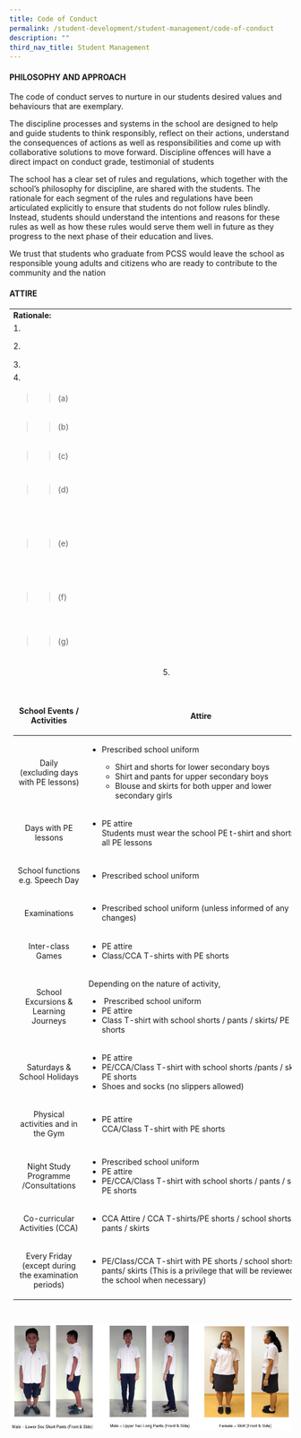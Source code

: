```yaml
---
title: Code of Conduct
permalink: /student-development/student-management/code-of-conduct
description: ""
third_nav_title: Student Management
---
```

<h4><strong>PHILOSOPHY AND APPROACH</strong></h4>
<p>The code of conduct serves to nurture in our students desired values and behaviours that are exemplary.</p>
<p>The discipline processes and systems in the school are designed to help and guide students to think responsibly, reflect on their actions, understand the consequences of actions as well as responsibilities and come up with collaborative solutions to move forward. Discipline offences will have a direct impact on conduct grade, testimonial of students</p>
<p>The school has a clear set of rules and regulations, which together with the school&rsquo;s philosophy for discipline, are shared with the students. The rationale for each segment of the rules and regulations have been articulated explicitly to ensure that students do not follow rules blindly. Instead, students should understand the intentions and reasons for these rules as well as how these rules would serve them well in future as they progress to the next phase of their education and lives.</p>
<p>We trust that students who graduate from PCSS would leave the school as responsible young adults and citizens who are ready to contribute to the community and the nation</p>
<h4><strong>ATTIRE</strong></h4>
<div>
<table style="height: 1797px;">
<tbody>
<tr style="height: 18px;">
<td style="width: 660px; height: 18px;"><strong>Rationale:</strong></td>
<td style="width: 784.781px; height: 18px;"><strong>T</strong><strong>o&nbsp;present&nbsp;oneself&nbsp;well&nbsp;and&nbsp;uphold&nbsp;the&nbsp;good&nbsp;name&nbsp;of&nbsp;the&nbsp;school&nbsp;with</strong><strong>pride&nbsp;both&nbsp;in&nbsp;and&nbsp;out&nbsp;of&nbsp;school</strong></td>
</tr>
<tr style="height: 18px;">
<td style="width: 660px; height: 18px;">1.&nbsp;</td>
<td style="width: 784.781px; height: 18px;">Students&nbsp;are&nbsp;to&nbsp;wear&nbsp;the&nbsp;prescribed&nbsp;school&nbsp;uniform.&nbsp;Modification&nbsp;to&nbsp;the&nbsp;uniform&nbsp;is strictly not&nbsp;allowed</td>
</tr>
<tr style="height: 36px;">
<td style="width: 660px; height: 36px;">2.</td>
<td style="width: 784.781px; height: 36px;">All&nbsp;students&nbsp;are&nbsp;to&nbsp;ensure&nbsp;that&nbsp;they&nbsp;are&nbsp;properly&nbsp;attired&nbsp;at&nbsp;all&nbsp;times&nbsp;including&nbsp;during the&nbsp;school&nbsp;holidays&nbsp;and&nbsp;outside&nbsp;of&nbsp;school.</td>
</tr>
<tr style="height: 18px;">
<td style="width: 660px; height: 18px;">3.</td>
<td style="width: 784.781px; height: 18px;">No external attire is allowed in school at all times.&nbsp;</td>
</tr>
<tr style="height: 18px;">
<td style="width: 660px; height: 18px;">4.</td>
<td style="width: 784.781px; height: 18px;">All&nbsp;students&nbsp;are&nbsp;to&nbsp;ensure&nbsp;the&nbsp;following&nbsp;with&nbsp;regard&nbsp;to&nbsp;the&nbsp;school&nbsp;uniform:</td>
</tr>
<tr style="height: 46px;">
<td style="width: 660px; height: 46px;">
<blockquote>
<blockquote>(a)</blockquote>
</blockquote>
</td>
<td style="width: 784.781px; height: 46px;">
<blockquote>Shirts&nbsp;and blouses must be properly buttoned up, worn neatly and smartly at all times.</blockquote>
</td>
</tr>
<tr style="height: 46px;">
<td style="width: 660px; height: 46px;">
<blockquote>
<blockquote>(b)</blockquote>
</blockquote>
</td>
<td style="width: 784.781px; height: 46px;">
<blockquote>The length of the school skirt should not be 3cm higher than the knees.</blockquote>
</td>
</tr>
<tr style="height: 46px;">
<td style="width: 660px; height: 46px;">
<blockquote>
<blockquote>(c)</blockquote>
</blockquote>
</td>
<td style="width: 784.781px; height: 46px;">
<blockquote>The&nbsp;school&nbsp;pants/shorts/shirt/skirt&nbsp;is&nbsp;of&nbsp;the&nbsp;correct&nbsp;size&nbsp;and&nbsp;not&nbsp;oversized,&nbsp;too tight or too&nbsp;short.</blockquote>
</td>
</tr>
<tr style="height: 64px;">
<td style="width: 660px; height: 64px;">
<blockquote>
<blockquote>(d)</blockquote>
</blockquote>
</td>
<td style="width: 784.781px; height: 64px;">
<blockquote>White/black or dark coloured school based t-shirts can be worn underneath the school shirt. No bright or fluorescent coloured t-shirts e.g. bright pink, neon green or orange etc.</blockquote>
</td>
</tr>
<tr style="height: 118px;">
<td style="width: 660px; height: 118px;">
<blockquote>
<blockquote>(e)</blockquote>
</blockquote>
</td>
<td style="width: 784.781px; height: 118px;">
<blockquote>Only canvas&nbsp;shoes&nbsp;or sports&nbsp;shoes&nbsp;are&nbsp;allowed.&nbsp;Canvas&nbsp;shoes&nbsp;must&nbsp;be&nbsp;predominately&nbsp;in&nbsp;the following colours: Black, Blue, White and Grey.&nbsp;Sports shoes can be of any colour but avoid bright and flashy colours.&nbsp;Brightly coloured shoes are strictly not allowed. The shoes should either be with laces or straps. Slip-on and high-cut shoes are not allowed. Shoes with lights, wheels or wedges are also not allowed</blockquote>
</td>
</tr>
<tr style="height: 64px;">
<td style="width: 660px; height: 64px;">
<blockquote>
<blockquote>(f)</blockquote>
</blockquote>
</td>
<td style="width: 784.781px; height: 64px;">
<blockquote>Socks should be worn at all times when in school attire. Socks must be black, white or grey in colour. Socks should also be long enough to cover the ankles but not the calf</blockquote>
</td>
</tr>
<tr style="height: 82px;">
<td style="width: 660px; height: 82px;">
<blockquote>
<blockquote>(g)</blockquote>
</blockquote>
</td>
<td style="width: 784.781px; height: 82px;">
<blockquote>Any footwear, other than the above prescribed shoes, are not allowed to be worn in school except for medical reasons and approved by a teacher with supporting documentation issued by medical practitioners registered under the Medical Registration Act</blockquote>
</td>
</tr>
<tr style="height: 18px;">
<td style="width: 660px; height: 18px; text-align: center;">&nbsp;5.</td>
<td style="width: 784.781px; height: 18px;">The&nbsp;prescribed&nbsp;attire&nbsp;for&nbsp;various&nbsp;school&nbsp;activities&nbsp;and&nbsp;events&nbsp;(unless&nbsp;otherwise specified)&nbsp;is&nbsp;as&nbsp;follows:</td>
</tr>
<tr style="height: 1205px;">
<td style="width: 660px; height: 1205px;"><br />
<table style="width: 543px; height: 1190px;" width="0">
<thead>
<tr>
<td style="width: 114.812px; text-align: center;">
<p><strong>School Events / Activities</strong></p>
</td>
<td style="width: 412.188px; text-align: center;">
<p><strong>Attire</strong></p>
</td>
</tr>
</thead>
<tbody>
<tr>
<td style="width: 114.812px; text-align: center;">
<p>Daily<br />(excluding days with PE lessons)</p>
</td>
<td style="width: 412.188px;">
<ul>
<li>Prescribed school&nbsp;uniform</li>
<ul>
<li>Shirt&nbsp;and&nbsp;shorts&nbsp;for&nbsp;lower&nbsp;secondary boys</li>
<li>Shirt&nbsp;and&nbsp;pants&nbsp;for&nbsp;upper&nbsp;secondary boys</li>
<li>Blouse&nbsp;and skirts&nbsp;for&nbsp;both&nbsp;upper&nbsp;and lower secondary&nbsp;girls</li>
</ul>
</ul>
</td>
</tr>
<tr>
<td style="width: 114.812px; text-align: center;">
<p>Days with PE lessons</p>
</td>
<td style="width: 412.188px;">
<ul>
<li>
<div>PE&nbsp;attire</div>
<div>Students must wear the school PE t-shirt and shorts for all PE lessons</div>
</li>
</ul>
</td>
</tr>
<tr>
<td style="width: 114.812px; text-align: center;">
<p>School functions e.g. Speech Day</p>
</td>
<td style="width: 412.188px;">
<ul>
<li>Prescribed&nbsp;school&nbsp;uniform</li>
</ul>
</td>
</tr>
<tr>
<td style="width: 114.812px; text-align: center;">
<p>Examinations</p>
</td>
<td style="width: 412.188px;">
<ul>
<li>Prescribed&nbsp;school&nbsp;uniform (unless informed of any changes)</li>
</ul>
</td>
</tr>
<tr>
<td style="width: 114.812px; text-align: center;">
<p>Inter-class Games</p>
</td>
<td style="width: 412.188px;">
<ul>
<li>PE&nbsp;attire</li>
<li>Class/CCA&nbsp;T-shirts&nbsp;with&nbsp;PE&nbsp;shorts</li>
</ul>
</td>
</tr>
<tr>
<td style="width: 114.812px; text-align: center;">
<p>School Excursions &amp; Learning Journeys</p>
</td>
<td style="width: 412.188px;">
<p>Depending on the nature of activity,</p>
<ul>
<li>&nbsp;Prescribed&nbsp;school&nbsp;uniform</li>
<li>PE&nbsp;attire</li>
<li>Class&nbsp;T-shirt&nbsp;with&nbsp;school&nbsp;shorts / pants / skirts/ PE shorts</li>
</ul>
</td>
</tr>
<tr>
<td style="width: 114.812px; text-align: center;">
<p>Saturdays &amp; School Holidays</p>
</td>
<td style="width: 412.188px;">
<ul>
<li>PE&nbsp;attire</li>
<li>PE/CCA/Class&nbsp;T-shirt&nbsp;with&nbsp;school shorts /pants / skirt / PE shorts</li>
<li>Shoes and socks (no slippers allowed)</li>
</ul>
</td>
</tr>
<tr>
<td style="width: 114.812px; text-align: center;">
<p>Physical activities and in the Gym</p>
</td>
<td style="width: 412.188px;">
<ul>
<li>PE&nbsp;attire<br />CCA/Class&nbsp;T-shirt&nbsp;with&nbsp;PE&nbsp;shorts</li>
</ul>
</td>
</tr>
<tr>
<td style="width: 114.812px; text-align: center;">
<p>Night Study Programme /Consultations</p>
</td>
<td style="width: 412.188px;">
<ul>
<li>Prescribed&nbsp;school&nbsp;uniform</li>
<li>PE&nbsp;attire</li>
<li>PE/CCA/Class&nbsp;T-shirt&nbsp;with&nbsp;school shorts / pants / skirts / PE shorts</li>
</ul>
</td>
</tr>
<tr>
<td style="width: 114.812px; text-align: center;">
<p>Co-curricular Activities (CCA)</p>
</td>
<td style="width: 412.188px;">
<ul>
<li>CCA&nbsp;Attire / CCA T-shirts/PE shorts / school shorts / pants / skirts</li>
</ul>
</td>
</tr>
<tr>
<td style="width: 114.812px; text-align: center;">
<p>Every Friday<br />(except during the examination periods)</p>
</td>
<td style="width: 412.188px;">
<ul>
<li>PE/Class/CCA&nbsp;T-shirt&nbsp;with&nbsp;PE shorts /&nbsp;school&nbsp;shorts / pants/ skirts&nbsp;(This is a privilege that will be reviewed by the school when necessary)</li>
</ul>
</td>
</tr>
</tbody>
</table>
</td>
</tr>
</tbody>
</table>
</div>
<img src="/images/update.jpg">
